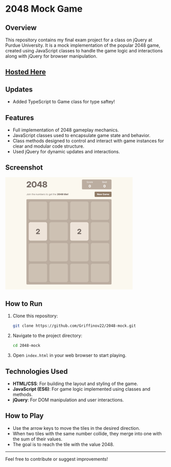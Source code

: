 # 2048 Mock Game

## Overview

This repository contains my final exam project for a class on jQuery at Purdue University. It is a mock implementation of the popular 2048 game, created using JavaScript classes to handle the game logic and interactions along with jQuery for browser manipulation.

## [Hosted Here](https://2048-griffinovermyer.netlify.app/)

## Updates
- Added TypeScript to Game class for type saftey!

## Features

- Full implementation of 2048 gameplay mechanics.
- JavaScript classes used to encapsulate game state and behavior.
- Class methods designed to control and interact with game instances for clear and modular code structure.
- Used jQuery for dynamic updates and interactions.

## Screenshot

<img src="images/landing-pic.png" style="width: 400px;" />

## How to Run

1. Clone this repository:
   ```bash
   git clone https://github.com/Griffinov22/2048-mock.git
   ```
2. Navigate to the project directory:
   ```bash
   cd 2048-mock
   ```
3. Open `index.html` in your web browser to start playing.

## Technologies Used

- **HTML/CSS**: For building the layout and styling of the game.
- **JavaScript (ES6)**: For game logic implemented using classes and methods.
- **jQuery**: For DOM manipulation and user interactions.

## How to Play

- Use the arrow keys to move the tiles in the desired direction.
- When two tiles with the same number collide, they merge into one with the sum of their values.
- The goal is to reach the tile with the value 2048.

---

Feel free to contribute or suggest improvements!
